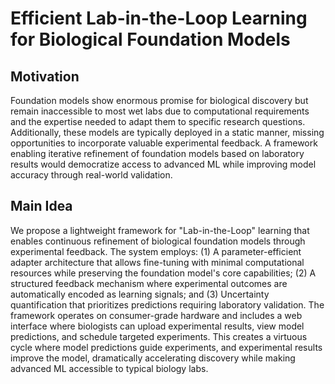 # Efficient Lab-in-the-Loop Learning for Biological Foundation Models

## Motivation
Foundation models show enormous promise for biological discovery but remain inaccessible to most wet labs due to computational requirements and the expertise needed to adapt them to specific research questions. Additionally, these models are typically deployed in a static manner, missing opportunities to incorporate valuable experimental feedback. A framework enabling iterative refinement of foundation models based on laboratory results would democratize access to advanced ML while improving model accuracy through real-world validation.

## Main Idea
We propose a lightweight framework for "Lab-in-the-Loop" learning that enables continuous refinement of biological foundation models through experimental feedback. The system employs: (1) A parameter-efficient adapter architecture that allows fine-tuning with minimal computational resources while preserving the foundation model's core capabilities; (2) A structured feedback mechanism where experimental outcomes are automatically encoded as learning signals; and (3) Uncertainty quantification that prioritizes predictions requiring laboratory validation. The framework operates on consumer-grade hardware and includes a web interface where biologists can upload experimental results, view model predictions, and schedule targeted experiments. This creates a virtuous cycle where model predictions guide experiments, and experimental results improve the model, dramatically accelerating discovery while making advanced ML accessible to typical biology labs.